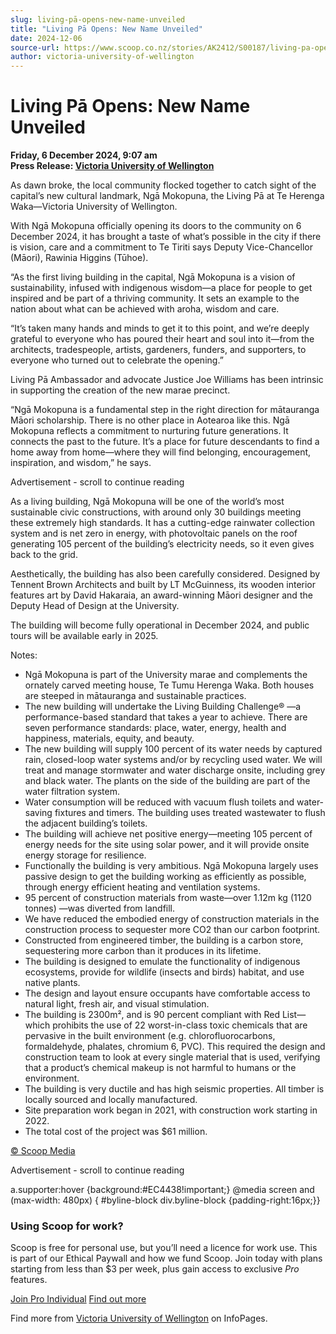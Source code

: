 ```yaml
---
slug: living-pā-opens-new-name-unveiled
title: "Living Pā Opens: New Name Unveiled"
date: 2024-12-06
source-url: https://www.scoop.co.nz/stories/AK2412/S00187/living-pa-opens-new-name-unveiled.htm
author: victoria-university-of-wellington
---
```

Living Pā Opens: New Name Unveiled
==================================

**Friday, 6 December 2024, 9:07 am**  
**Press Release: [Victoria University of Wellington](https://info.scoop.co.nz/Victoria_University_of_Wellington)**

As dawn broke, the local community flocked together to catch sight of the capital’s new cultural landmark, Ngā Mokopuna, the Living Pā at Te Herenga Waka—Victoria University of Wellington.

With Ngā Mokopuna officially opening its doors to the community on 6 December 2024, it has brought a taste of what’s possible in the city if there is vision, care and a commitment to Te Tiriti says Deputy Vice-Chancellor (Māori), Rawinia Higgins (Tūhoe).

“As the first living building in the capital, Ngā Mokopuna is a vision of sustainability, infused with indigenous wisdom—a place for people to get inspired and be part of a thriving community. It sets an example to the nation about what can be achieved with aroha, wisdom and care.

“It’s taken many hands and minds to get it to this point, and we’re deeply grateful to everyone who has poured their heart and soul into it—from the architects, tradespeople, artists, gardeners, funders, and supporters, to everyone who turned out to celebrate the opening.”

Living Pā Ambassador and advocate Justice Joe Williams has been intrinsic in supporting the creation of the new marae precinct.

“Ngā Mokopuna is a fundamental step in the right direction for mātauranga Māori scholarship. There is no other place in Aotearoa like this. Ngā Mokopuna reflects a commitment to nurturing future generations. It connects the past to the future. It’s a place for future descendants to find a home away from home—where they will find belonging, encouragement, inspiration, and wisdom,” he says.

Advertisement - scroll to continue reading





As a living building, Ngā Mokopuna will be one of the world’s most sustainable civic constructions, with around only 30 buildings meeting these extremely high standards. It has a cutting-edge rainwater collection system and is net zero in energy, with photovoltaic panels on the roof generating 105 percent of the building’s electricity needs, so it even gives back to the grid.

Aesthetically, the building has also been carefully considered. Designed by Tennent Brown Architects and built by LT McGuinness, its wooden interior features art by David Hakaraia, an award-winning Māori designer and the Deputy Head of Design at the University.

The building will become fully operational in December 2024, and public tours will be available early in 2025.

Notes:

*   Ngā Mokopuna is part of the University marae and complements the ornately carved meeting house, Te Tumu Herenga Waka. Both houses are steeped in mātauranga and sustainable practices.
*   The new building will undertake the Living Building Challenge® —a performance-based standard that takes a year to achieve. There are seven performance standards: place, water, energy, health and happiness, materials, equity, and beauty.
*   The new building will supply 100 percent of its water needs by captured rain, closed-loop water systems and/or by recycling used water. We will treat and manage stormwater and water discharge onsite, including grey and black water. The plants on the side of the building are part of the water filtration system.
*   Water consumption will be reduced with vacuum flush toilets and water-saving fixtures and timers. The building uses treated wastewater to flush the adjacent building’s toilets.
*   The building will achieve net positive energy—meeting 105 percent of energy needs for the site using solar power, and it will provide onsite energy storage for resilience.
*   Functionally the building is very ambitious. Ngā Mokopuna largely uses passive design to get the building working as efficiently as possible, through energy efficient heating and ventilation systems.
*   95 percent of construction materials from waste—over 1.12m kg (1120 tonnes) —was diverted from landfill.
*   We have reduced the embodied energy of construction materials in the construction process to sequester more CO2 than our carbon footprint.
*   Constructed from engineered timber, the building is a carbon store, sequestering more carbon than it produces in its lifetime.
*   The building is designed to emulate the functionality of indigenous ecosystems, provide for wildlife (insects and birds) habitat, and use native plants.
*   The design and layout ensure occupants have comfortable access to natural light, fresh air, and visual stimulation.
*   The building is 2300m², and is 90 percent compliant with Red List—which prohibits the use of 22 worst-in-class toxic chemicals that are pervasive in the built environment (e.g. chlorofluorocarbons, formaldehyde, phalates, chromium 6, PVC). This required the design and construction team to look at every single material that is used, verifying that a product’s chemical makeup is not harmful to humans or the environment.
*   The building is very ductile and has high seismic properties. All timber is locally sourced and locally manufactured.
*   Site preparation work began in 2021, with construction work starting in 2022.
*   The total cost of the project was $61 million.

[© Scoop Media](http://www.scoop.co.nz/about/terms.html)  

Advertisement - scroll to continue reading



a.supporter:hover {background:#EC4438!important;} @media screen and (max-width: 480px) { #byline-block div.byline-block {padding-right:16px;}}

### Using Scoop for work?

Scoop is free for personal use, but you’ll need a licence for work use. This is part of our Ethical Paywall and how we fund Scoop. Join today with plans starting from less than $3 per week, plus gain access to exclusive _Pro_ features.  
  
[Join Pro Individual](https://pro.scoop.co.nz/Individual/?from=ProIn24) [Find out more](https://pro.scoop.co.nz/using-scoop-for-work/?from=ProIn24)

Find more from [Victoria University of Wellington](https://info.scoop.co.nz/Victoria_University_of_Wellington) on InfoPages.